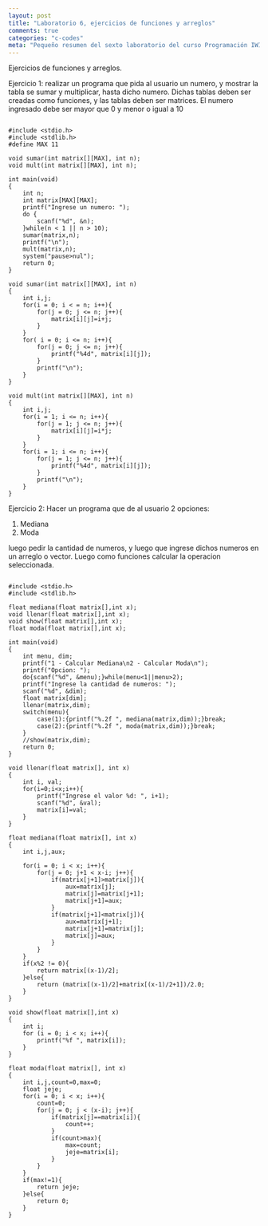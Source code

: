 ```yaml
---
layout: post
title: "Laboratorio 6, ejercicios de funciones y arreglos"
comments: true
categories: "c-codes"
meta: "Pequeño resumen del sexto laboratorio del curso Programación IWI101 2010.2 @ UTFSM CSJ"
---
```


Ejercicios de funciones y arreglos.

Ejercicio 1: realizar un programa que pida al usuario un numero, y mostrar la tabla se sumar y multiplicar, hasta dicho numero. Dichas tablas deben ser creadas como funciones, y las tablas deben ser matrices. El numero ingresado debe ser mayor que 0 y menor o igual a 10

<pre><code class="language-c">
#include &lt;stdio.h>
#include &lt;stdlib.h>
#define MAX 11

void sumar(int matrix[][MAX], int n);
void mult(int matrix[][MAX], int n);

int main(void)
{
    int n;
    int matrix[MAX][MAX];
    printf("Ingrese un numero: ");
    do {
        scanf("%d", &n);
    }while(n &lt; 1 || n > 10);
    sumar(matrix,n);
    printf("\n");
    mult(matrix,n);
    system("pause>nul");
    return 0;
}

void sumar(int matrix[][MAX], int n)
{
    int i,j;
    for(i = 0; i &lt; = n; i++){
        for(j = 0; j &lt;= n; j++){
            matrix[i][j]=i+j;
        }
    }
    for( i = 0; i &lt;= n; i++){
        for(j = 0; j &lt;= n; j++){
            printf("%4d", matrix[i][j]);
        }
        printf("\n");
    }
}

void mult(int matrix[][MAX], int n)
{
    int i,j;
    for(i = 1; i &lt;= n; i++){
        for(j = 1; j &lt;= n; j++){
            matrix[i][j]=i*j;
        }
    }
    for(i = 1; i &lt;= n; i++){
        for(j = 1; j &lt;= n; j++){
            printf("%4d", matrix[i][j]);
        }
        printf("\n");
    }
}
</code></pre>

Ejercicio 2: Hacer un programa que de al usuario 2 opciones:

1. Mediana
2. Moda

luego pedir la cantidad de numeros, y luego que ingrese dichos numeros en un arreglo o vector. Luego como funciones calcular la operacion seleccionada.

<pre><code class="language-c">
#include &lt;stdio.h>
#include &lt;stdlib.h>

float mediana(float matrix[],int x);
void llenar(float matrix[],int x);
void show(float matrix[],int x);
float moda(float matrix[],int x);

int main(void)
{
    int menu, dim;
    printf("1 - Calcular Mediana\n2 - Calcular Moda\n");
    printf("Opcion: ");
    do{scanf("%d", &menu);}while(menu&lt;1||menu>2);
    printf("Ingrese la cantidad de numeros: ");
    scanf("%d", &dim);
    float matrix[dim];
    llenar(matrix,dim);
    switch(menu){
        case(1):{printf("%.2f ", mediana(matrix,dim));}break;
        case(2):{printf("%.2f ", moda(matrix,dim));}break;
    }
    //show(matrix,dim);
    return 0;
}

void llenar(float matrix[], int x)
{
    int i, val;
    for(i=0;i&lt;x;i++){
        printf("Ingrese el valor %d: ", i+1);
        scanf("%d", &val);
        matrix[i]=val;
    }
}

float mediana(float matrix[], int x)
{
    int i,j,aux;
    
    for(i = 0; i &lt; x; i++){
        for(j = 0; j+1 &lt; x-i; j++){
            if(matrix[j+1]>matrix[j]){
                aux=matrix[j];
                matrix[j]=matrix[j+1];
                matrix[j+1]=aux;
            }
            if(matrix[j+1]&lt;matrix[j]){
                aux=matrix[j+1];
                matrix[j+1]=matrix[j];
                matrix[j]=aux;
            }
        }
    }
    if(x%2 != 0){
        return matrix[(x-1)/2];
    }else{
        return (matrix[(x-1)/2]+matrix[(x-1)/2+1])/2.0;
    }    
}

void show(float matrix[],int x)
{
    int i;
    for (i = 0; i &lt; x; i++){
        printf("%f ", matrix[i]);
    }
}

float moda(float matrix[], int x)
{
    int i,j,count=0,max=0;
    float jeje;
    for(i = 0; i &lt; x; i++){
        count=0;
        for(j = 0; j &lt; (x-i); j++){
            if(matrix[j]==matrix[i]){
                count++;
            }
            if(count>max){
                max=count;
                jeje=matrix[i];
            }
        }
    }
    if(max!=1){
        return jeje;
    }else{
        return 0;
    }
}
</code></pre>
